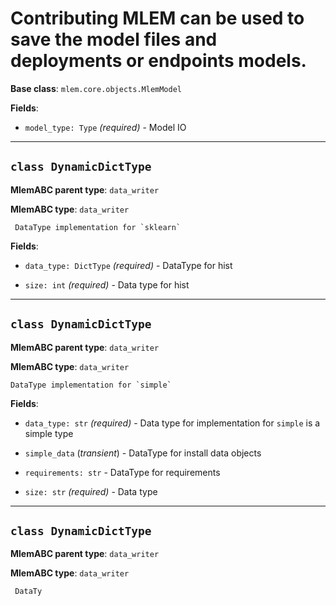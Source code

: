 # Contributing MLEM can be used to save the model files and deployments or endpoints models.

**Base class**: `mlem.core.objects.MlemModel`

**Fields**:

- `model_type: Type` _(required)_ - Model IO

---

## `class DynamicDictType`

**MlemABC parent type**: `data_writer`

**MlemABC type**: `data_writer`

     DataType implementation for `sklearn`

**Fields**:

- `data_type: DictType` _(required)_ - DataType for hist

- `size: int` _(required)_ - Data type for hist

---

## `class DynamicDictType`

**MlemABC parent type**: `data_writer`

**MlemABC type**: `data_writer`

    DataType implementation for `simple`

**Fields**:

- `data_type: str` _(required)_ - Data type for implementation for `simple` is a
  simple type

- `simple_data` (_transient_) - DataType for install data objects

- `requirements: str` - DataType for requirements

- `size: str` _(required)_ - Data type

---

## `class DynamicDictType`

**MlemABC parent type**: `data_writer`

**MlemABC type**: `data_writer`

     DataTy
